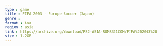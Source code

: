 ```yaml
---
type : game
title : FIFA 2003 - Europe Soccer (Japan)
genre : 
format : iso
region : asia
link : https://archive.org/download/PS2-ASIA-ROMS321COM/FIFA%202003%20-%20Europe%20Soccer%20%28Japan%29.7z
size : 1.2GB
---
```

